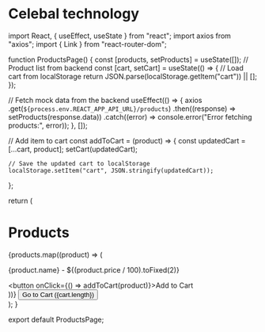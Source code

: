 # Celebal technology



 import React, { useEffect, useState } from "react";
import axios from "axios";
import { Link } from "react-router-dom";

function ProductsPage() {
  const [products, setProducts] = useState([]); // Product list from backend
  const [cart, setCart] = useState(() => {
    // Load cart from localStorage
    return JSON.parse(localStorage.getItem("cart")) || [];
  });

  // Fetch mock data from the backend
  useEffect(() => {
    axios
      .get(`${process.env.REACT_APP_API_URL}/products`)
      .then((response) => setProducts(response.data))
      .catch((error) => console.error("Error fetching products:", error));
  }, []);

  // Add item to cart
  const addToCart = (product) => {
    const updatedCart = [...cart, product];
    setCart(updatedCart);

    // Save the updated cart to localStorage
    localStorage.setItem("cart", JSON.stringify(updatedCart));
  };

  return (
    <div>
      <h1>Products</h1>
      {products.map((product) => (
        <div key={product.id}>
          <p>{product.name} - ${(product.price / 100).toFixed(2)}</p>
          <button onClick={() => addToCart(product)}>Add to Cart</button>
        </div>
      ))}
      <Link to="/cart">
        <button>Go to Cart ({cart.length})</button>
      </Link>
    </div>
  );
}

export default ProductsPage;
